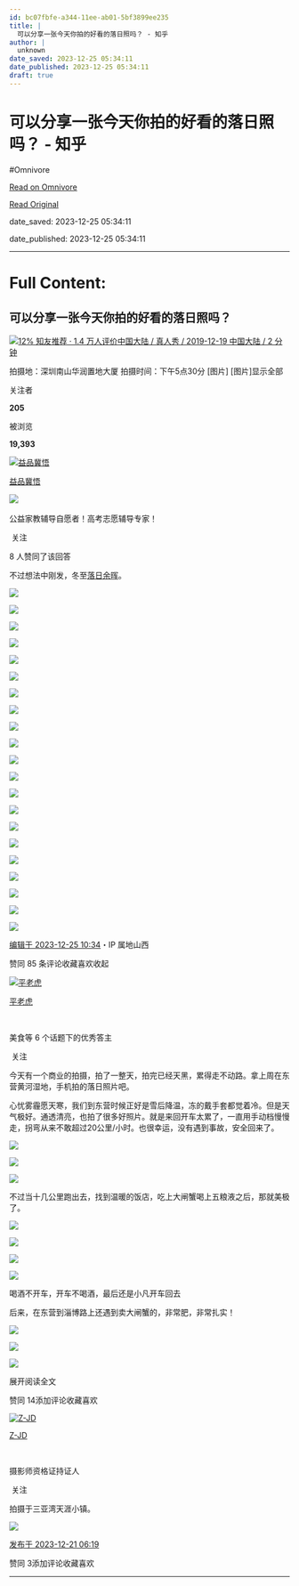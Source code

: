 ```yaml
---
id: bc07fbfe-a344-11ee-ab01-5bf3899ee235
title: |
  可以分享一张今天你拍的好看的落日照吗？ - 知乎
author: |
  unknown
date_saved: 2023-12-25 05:34:11
date_published: 2023-12-25 05:34:11
draft: true
---
```


# 可以分享一张今天你拍的好看的落日照吗？ - 知乎
#Omnivore

[Read on Omnivore](https://omnivore.app/me/-18ca1dc2c33)

[Read Original](https://www.zhihu.com/question/635790666/answer/3335248159)

date_saved: 2023-12-25 05:34:11

date_published: 2023-12-25 05:34:11

--- 

# Full Content: 

## 可以分享一张今天你拍的好看的落日照吗？

[![](https://proxy-prod.omnivore-image-cache.app/0x0,sRgDoRYdsps0z_TGn43w9T976sj5AGC1K42lDCbntjs0/https://picx.zhimg.com/v2-fdf85922d22b314c7d1ebfc3772ddd57_qhd.jpg?source=57bbeac9)12% 知友推荐 · 1.4 万人评价中国大陆 / 真人秀 / 2019-12-19 中国大陆 / 2 分钟​​](https://www.zhihu.com/topic/21195408)

拍摄地：深圳南山华润置地大厦 拍摄时间：下午5点30分 \[图片\] \[图片\]显示全部 ​

关注者

**205**

被浏览

**19,393**

[![益品冀悟](https://proxy-prod.omnivore-image-cache.app/0x0,s7cwnoGLC5iCIhukGqDe6ydxVZ6mb3RgxWpsmz5NTg1A/https://picx.zhimg.com/v2-394dbc97f00d473ec6ec9cde7615bc86_l.jpg?source=2c26e567)](https://www.zhihu.com/people/1111122-38-73)

[益品冀悟](https://www.zhihu.com/people/1111122-38-73)

​![](https://proxy-prod.omnivore-image-cache.app/0x0,sRpP1H2oa_TfsDLpATwsIt6ipVLRN7HlUZGTch2Ee4JQ/https://picx.zhimg.com/v2-4812630bc27d642f7cafcd6cdeca3d7a.jpg?source=88ceefae)

公益家教辅导自愿者！高考志愿辅导专家！

​ 关注

8 人赞同了该回答

不过想法中刚发，冬至[落日余晖](https://www.zhihu.com/search?q=%E8%90%BD%E6%97%A5%E4%BD%99%E6%99%96&search%5Fsource=Entity&hybrid%5Fsearch%5Fsource=Entity&hybrid%5Fsearch%5Fextra=%7B%22sourceType%22%3A%22answer%22%2C%22sourceId%22%3A3335248159%7D)。

![](https://proxy-prod.omnivore-image-cache.app/1536x2048,ssueXRFAYY9Kh1CC8OeFbjiFY13z_WzJ2qUL7aRTAhIs/https://picx.zhimg.com/50/v2-6619a7fa197c8caaa067835a0d134392_720w.jpg?source=2c26e567)

![](https://proxy-prod.omnivore-image-cache.app/1536x2048,sHPbTyYYxZVR0inQZbaPxpJ8WLSN8YNLp5df2oG36dno/https://picx.zhimg.com/50/v2-651454d455dc80aa30d0aec4d6bb4e9d_720w.jpg?source=2c26e567)

![](https://proxy-prod.omnivore-image-cache.app/1536x2048,sfeGG6m6Dapc6cc_z6IfOpa9NN1k0eUvQMBlNziK8pGM/https://picx.zhimg.com/50/v2-b5b7c11c9610455725a94df9dafe0239_720w.jpg?source=2c26e567)

![](https://proxy-prod.omnivore-image-cache.app/1536x0,sbHq7SOLeN74xF9Ro5kTWfyziGD5cyG7U2t0v0ztVLFk/https://picx.zhimg.com/50/v2-c02892392b9404f87ad5997482eb1128_720w.jpg?source=2c26e567)

![](https://proxy-prod.omnivore-image-cache.app/1536x0,sofMA9DJTM55x1-N051ogpqUTuQAG3xwrA1Zd5VJfIaU/https://pic1.zhimg.com/50/v2-996db28ba823efc4e5b799ddc8950bd2_720w.jpg?source=2c26e567)

![](https://proxy-prod.omnivore-image-cache.app/1536x2048,sJ0KZQlGzW2YBJbL5F3G9DvVza4jfQg44I81meHDhBLE/https://pic1.zhimg.com/50/v2-e4cfdbf4e412cf0a9b963e144d4f051f_720w.jpg?source=2c26e567)

![](https://proxy-prod.omnivore-image-cache.app/768x1024,szHhr9vPspH8njhq2ath0raZA3AmD0JtciM3ej9L8aqU/https://picx.zhimg.com/50/v2-b3e3e22da736bc63684ffcb31f48bb20_720w.jpg?source=2c26e567)

![](https://proxy-prod.omnivore-image-cache.app/768x1024,shk4eOXX8x137fM061g00JCYUa-pnWYkQxsfKNLZChPU/https://picx.zhimg.com/50/v2-16c8f2f3cc45ee51a387a05fcf5833f6_720w.jpg?source=2c26e567)

![](https://proxy-prod.omnivore-image-cache.app/2048x2011,s-Sc4G0rkjhjNXvH1QgmHZCXRQ05LhNqH1oxqASNHCrM/https://pic1.zhimg.com/50/v2-36e61327a30cba25a6278cec16e44d56_720w.jpg?source=2c26e567)

![](https://proxy-prod.omnivore-image-cache.app/1536x2048,sQJxsBflmQ70O1SSWTSrDbMi1b57GZHTdebnQ_26jqOQ/https://picx.zhimg.com/50/v2-5b94b5cb316f344f136217743e6c1820_720w.jpg?source=2c26e567)

![](https://proxy-prod.omnivore-image-cache.app/1536x2048,sTFEvprvkB9OAChJoW4Ofo-LAZEp4UBq0WyWB0dGzLN8/https://picx.zhimg.com/50/v2-66d01d853edb9f3049bc5319f57aa1b5_720w.jpg?source=2c26e567)

![](https://proxy-prod.omnivore-image-cache.app/1536x2048,sD1gNq8aUh9llXc365MXTQZzzvs_CrnNUFtiJ08KCxuY/https://picx.zhimg.com/50/v2-e07fe62b7b7e273be4bad7217f3fa235_720w.jpg?source=2c26e567)

![](https://proxy-prod.omnivore-image-cache.app/1536x2048,s5uJbPAy960SCOA90inJ6a14KR1yGBs7hIXbyyGuUChw/https://pic1.zhimg.com/50/v2-ec40a02303c76925e9fef4996ea338b9_720w.jpg?source=2c26e567)

![](https://proxy-prod.omnivore-image-cache.app/1536x2048,sRsvbsdVi3l_UqY-eDqWRDMOPp_bWftU9VU27Mkp3C7E/https://picx.zhimg.com/50/v2-3126f838e20cc6d4d58b0217e74fe1f5_720w.jpg?source=2c26e567)

![](https://proxy-prod.omnivore-image-cache.app/1536x2048,sPDDPewfmGwoppa0rH201XgSmK9OqwXQHVzUcZkoWAXQ/https://picx.zhimg.com/50/v2-b9f96ef7326a1cf9f78907642e42b60e_720w.jpg?source=2c26e567)

![](https://proxy-prod.omnivore-image-cache.app/1536x2048,sG6eLwJRCMZV9Ru-bFM6kTWTuEefa_4euuj9T2Rlxn0Y/https://pic1.zhimg.com/50/v2-af29c51aba54963ce6651ab6d2523b5d_720w.jpg?source=2c26e567)

![](https://proxy-prod.omnivore-image-cache.app/1536x2048,syEYzsNaLc3AuYK0-pwiUVnZDSkL_HS3IuaqkH1NkCjc/https://pica.zhimg.com/50/v2-214c2a9d3bd74a048017800e5ad746b4_720w.jpg?source=2c26e567)

![](https://proxy-prod.omnivore-image-cache.app/1536x2048,sNsQbJVjHOhhBCKYuQd4LnBQUj2ejOsWgwLAiWtghEGQ/https://pica.zhimg.com/50/v2-28f3d1e43174b45d8c15d3148387d9f5_720w.jpg?source=2c26e567)

![](https://proxy-prod.omnivore-image-cache.app/1536x2048,sZ8cUIVd4A1d73ulURXUkxo-3MPSVC8Ykrt92q07Fg_E/https://picx.zhimg.com/50/v2-60a277d153a7be37a2b5fa249dff9100_720w.jpg?source=2c26e567)

![](https://proxy-prod.omnivore-image-cache.app/1536x2048,sbTweKp_K3H274sXh6WnAzXd1ml8MyrEENiAhhoQFc1k/https://picx.zhimg.com/50/v2-9bcf78f5e059b038ab69e50288b89fc2_720w.jpg?source=2c26e567)

![](https://proxy-prod.omnivore-image-cache.app/1536x2048,svljZlobEH2mvSSTMExi2Z4w2c5ENL44jb2DRCJGnXK8/https://picx.zhimg.com/50/v2-ae5548f63bbdac797d53d3a44cee8e46_720w.jpg?source=2c26e567)

[编辑于 2023-12-25 10:34](https://www.zhihu.com/question/635790666/answer/3335248159)・IP 属地山西

​赞同 8​​5 条评论​收藏​喜欢收起​

[![平老虎](https://proxy-prod.omnivore-image-cache.app/0x0,ssni_zyKBvxiApVIenbPbU6SkUlHFCbGx6b5iha7DD6U/https://pic1.zhimg.com/v2-74b70cb1dd87a05271ff3a2d507d775a_l.jpg?source=1def8aca)](https://www.zhihu.com/people/pinglaohu)

[平老虎](https://www.zhihu.com/people/pinglaohu)

[​](https://www.zhihu.com/question/48509984)

美食等 6 个话题下的优秀答主

​ 关注

今天有一个商业的拍摄，拍了一整天，拍完已经天黑，累得走不动路。拿上周在东营黄河湿地，手机拍的落日照片吧。

心忧雾霾愿天寒，我们到东营时候正好是雪后降温，冻的戴手套都觉着冷。但是天气极好。通透清亮，也拍了很多好照片。就是来回开车太累了，一直用手动档慢慢走，拐弯从来不敢超过20公里/小时。也很幸运，没有遇到事故，安全回来了。

![](https://proxy-prod.omnivore-image-cache.app/1287x1920,sUHbBbkm7XQuzlLyx__O2buLnHnFV_qSpHJW9x8B8NGQ/https://picx.zhimg.com/50/v2-2a8f08592ebd4992a53c2f483fe2b97e_720w.jpg?source=1def8aca)

![](https://proxy-prod.omnivore-image-cache.app/1680x0,sQvjhuN5wYXc1TiR58dIa-nVNkDJSt_qBPJsf6sNYDLk/https://pica.zhimg.com/50/v2-395cefd15370a95f10f337bc680e1e6b_720w.jpg?source=1def8aca)

![](https://proxy-prod.omnivore-image-cache.app/1287x0,srGIQBqPss8NFrUCOa_D41jcoLLS54wWNRo7rrzJxdz0/https://pic1.zhimg.com/50/v2-4ff6da2777dd7d844f407f6c659a88a9_720w.jpg?source=1def8aca)

不过当十几公里跑出去，找到温暖的饭店，吃上大闸蟹喝上五粮液之后，那就美极了。

![](https://proxy-prod.omnivore-image-cache.app/871x0,s6vAFzitF06mqR2HdNbEmOj3zTyDEhyDWJu1o6hvHGw8/https://pic1.zhimg.com/50/v2-447b26425293bc44242422c3eaa7f7a5_720w.jpg?source=1def8aca)

![](https://proxy-prod.omnivore-image-cache.app/1300x0,sAHi2jdS4kCRqZVJiVQFHwp5o2krG09nVphwaj6q4bFo/https://picx.zhimg.com/50/v2-abaf69382d0acf0102bf9efb993efb95_720w.jpg?source=1def8aca)

![](https://proxy-prod.omnivore-image-cache.app/1300x0,sfplmXQdDYOyP_ONBENd2-qVtiBzspGWEioxdgUeLFxE/https://picx.zhimg.com/50/v2-97f7cde93f54b31304f6584b12b5d873_720w.jpg?source=1def8aca)

![](https://proxy-prod.omnivore-image-cache.app/871x0,ssoryH0JkLJ9lE3cQ4y6H65_wrMMclFs3fPynS2RnkzM/https://picx.zhimg.com/50/v2-47fd8e6e2d620c61ad572476869ed944_720w.jpg?source=1def8aca)

喝酒不开车，开车不喝酒，最后还是小凡开车回去

后来，在东营到淄博路上还遇到卖大闸蟹的，非常肥，非常扎实！

![](https://proxy-prod.omnivore-image-cache.app/871x0,sHM-JiqZQ95xnJIwr364eJA-HEmndvvshPnegMP6loqg/https://pic1.zhimg.com/50/v2-049ca3a3db6d9587fdf8ca535732caa3_720w.jpg?source=1def8aca)

![](https://proxy-prod.omnivore-image-cache.app/1300x0,sNPWMpL8CBEolDK9DqembQvm53MbxcKTjD-ZcGyw9n10/https://picx.zhimg.com/50/v2-79f1834540e98ff291d69e3065b63175_720w.jpg?source=1def8aca)

![](https://proxy-prod.omnivore-image-cache.app/1300x0,s3RXULbaEbKFT11DdfKKNsDkFJCWakNbBQf8_lXFqqdw/https://picx.zhimg.com/50/v2-940ab1e6a35962c40274f0503f989775_720w.jpg?source=1def8aca)

展开阅读全文​

​赞同 14​​添加评论​收藏​喜欢

[![Z-JD](https://proxy-prod.omnivore-image-cache.app/0x0,sHcg6PBbeiEtSuOlZ2BxbZyNEPALauA6sp4tH4s0IENs/https://picx.zhimg.com/v2-77f1cdaebc25d40e726fc41e7ee6e795_l.jpg?source=1def8aca)](https://www.zhihu.com/people/lao-san-61-94)

[Z-JD](https://www.zhihu.com/people/lao-san-61-94)

[​](https://www.zhihu.com/question/48510028)

摄影师资格证持证人

​ 关注

拍摄于三亚湾天涯小镇。

![](https://proxy-prod.omnivore-image-cache.app/4032x0,sCL4jULVhqfcQxu26vXRj5gI1YnMXhu0bdsNC3iq3Z3M/https://pic1.zhimg.com/50/v2-b917402579051453c66239a4205f20db_720w.jpg?source=1def8aca)

[发布于 2023-12-21 06:19](https://www.zhihu.com/question/635790666/answer/3333555945)

​赞同 3​​添加评论​收藏​喜欢

---


